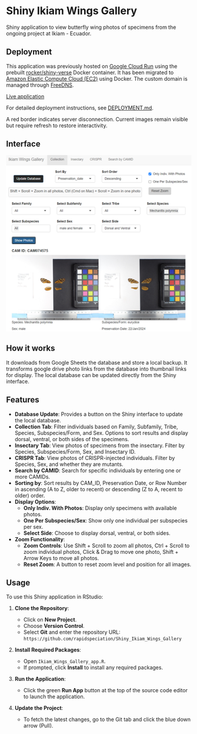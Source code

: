 # Shiny Ikiam Wings Gallery

Shiny application to view butterfly wing photos of specimens from the ongoing project at Ikiam - Ecuador.

## Deployment

This application was previously hosted on [Google Cloud Run](https://console.cloud.google.com/run) using the prebuilt [rocker/shiny-verse](https://rocker-project.org/images/versioned/shiny.html) Docker container. It has been migrated to [Amazon Elastic Compute Cloud (EC2)](https://aws.amazon.com/ec2/) using Docker. The custom domain is managed through [FreeDNS](https://freedns.afraid.org).

[Live application](http://wings.gallery.info.gf)

For detailed deployment instructions, see [DEPLOYMENT.md](DEPLOYMENT.md).

A red border indicates server disconnection. Current images remain visible but require refresh to restore interactivity.


## Interface

![Shiny Ikiam Wings Gallery Interface](screenshots/interface-04-Oct-2024.png)

## How it works

It downloads from Google Sheets the database and store a local backup. It transforms google drive photo links from the database into thumbnail links for display. The local database can be updated directly from the Shiny interface.

## Features

- **Database Update**: Provides a button on the Shiny interface to update the local database. 
- **Collection Tab**: Filter individuals based on Family, Subfamily, Tribe, Species, Subspecies/Form, and Sex. Options to sort results and display dorsal, ventral, or both sides of the specimens.
- **Insectary Tab**: View photos of specimens from the insectary. Filter by Species, Subspecies/Form, Sex, and Insectary ID.
- **CRISPR Tab**: View photos of CRISPR-injected individuals. Filter by Species, Sex, and whether they are mutants.
- **Search by CAMID**: Search for specific individuals by entering one or more CAMIDs.
- **Sorting by**: Sort results by CAM_ID, Preservation Date, or Row Number in ascending (A to Z, older to recent) or descending (Z to A, recent to older) order.
- **Display Options**:
  - **Only Indiv. With Photos**: Display only specimens with available photos.
  - **One Per Subspecies/Sex**: Show only one individual per subspecies per sex.
  - **Select Side**: Choose to display dorsal, ventral, or both sides.
- **Zoom Functionality**:
  - **Zoom Controls**: Use Shift + Scroll to zoom all photos, Ctrl + Scroll to zoom individual photos, Click & Drag to move one photo, Shift + Arrow Keys to move all photos.
  - **Reset Zoom**: A button to reset zoom level and position for all images.

## Usage

To use this Shiny application in RStudio:

1. **Clone the Repository**:
   - Click on **New Project**.
   - Choose **Version Control**.
   - Select **Git** and enter the repository URL: `https://github.com/rapidspeciation/Shiny_Ikiam_Wings_Gallery`

2. **Install Required Packages**:
   - Open `Ikiam_Wings_Gallery_app.R`.
   - If prompted, click **Install** to install any required packages.

3. **Run the Application**:
   - Click the green **Run App** button at the top of the source code editor to launch the application.

4. **Update the Project**:
   - To fetch the latest changes, go to the Git tab and click the blue down arrow (Pull).